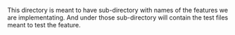 This directory is meant to have sub-directory with names of the features we are implementating. And under those sub-directory will contain the test files meant to test the feature.
